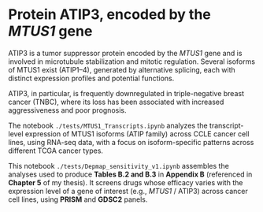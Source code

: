 # Protein ATIP3, encoded by the *MTUS1* gene

ATIP3 is a tumor suppressor protein encoded by the *MTUS1* gene and is involved in microtubule stabilization and mitotic regulation. Several isoforms of MTUS1 exist (ATIP1–4), generated by alternative splicing, each with distinct expression profiles and potential functions.

ATIP3, in particular, is frequently downregulated in triple-negative breast cancer (TNBC), where its loss has been associated with increased aggressiveness and poor prognosis.

The notebook `./tests/MTUS1_Transcripts.ipynb` analyzes the transcript-level expression of MTUS1 isoforms (ATIP family) across CCLE cancer cell lines, using RNA-seq data, with a focus on isoform-specific patterns across different TCGA cancer types.

This notebook `./tests/Depmap_sensitivity_v1.ipynb` assembles the analyses used to produce **Tables B.2 and B.3** in **Appendix B** (referenced in **Chapter 5** of my thesis). It screens drugs whose efficacy varies with the expression level of a gene of interest (e.g., *MTUS1* / ATIP3) across cancer cell lines, using  **PRISM** and **GDSC2** panels.
